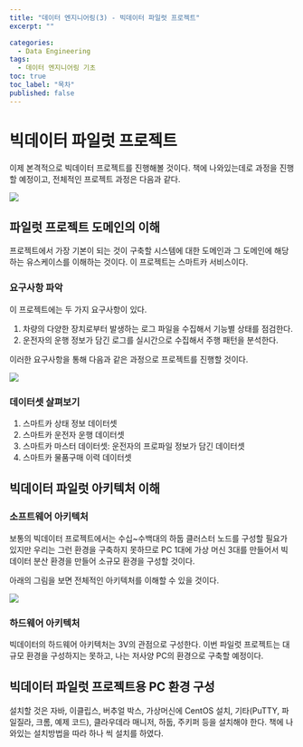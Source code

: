 ```yaml
---
title: "데이터 엔지니어링(3) - 빅데이터 파일럿 프로젝트"
excerpt: ""

categories:
  - Data Engineering
tags:
  - 데이터 엔지니어링 기초
toc: true
toc_label: "목차"
published: false
---
```


# 빅데이터 파일럿 프로젝트

이제 본격적으로 빅데이터 프로젝트를 진행해볼 것이다. 책에 나와있는데로 과정을 진행할 예정이고, 전체적인 프로젝트 과정은 다음과 같다.

<img src="https://drive.google.com/uc?export=view&id=1_hFy_xRsw63Q1AN5hqWymTvDo2Jvcj1b">

## 파일럿 프로젝트 도메인의 이해

프로젝트에서 가장 기본이 되는 것이 구축할 시스템에 대한 도메인과 그 도메인에 해당하는 유스케이스를 이해하는 것이다. 이 프로젝트는 스마트카 서비스이다. 

### 요구사항 파악

이 프로젝트에는 두 가지 요구사항이 있다. 

1. 차량의 다양한 장치로부터 발생하는 로그 파일을 수집해서 기능별 상태를 점검한다.
2. 운전자의 운행 정보가 담긴 로그를 실시간으로 수집해서 주행 패턴을 분석한다.

이러한 요구사항을 통해 다음과 같은 과정으로 프로젝트를 진행할 것이다.

<img src="https://drive.google.com/uc?export=view&id=16D2it9eqOa6yFTHHsFktDJK1u1SWcIce">

### 데이터셋 살펴보기

1. 스마트카 상태 정보 데이터셋
2. 스마트카 운전자 운행 데이터셋
3. 스마트카 마스터 데이터셋: 운전자의 프로파일 정보가 담긴 데이터셋
4. 스마트카 물품구매 이력 데이터셋

## 빅데이터 파일럿 아키텍처 이해

### 소프트웨어 아키텍처

보통의 빅데이터 프로젝트에서는 수십~수백대의 하둡 클러스터 노드를 구성할 필요가 있지만 우리는 그런 환경을 구축하지 못하므로 PC 1대에 가상 머신 3대를 만들어서 빅데이터 분산 환경을 만들어 소규모 환경을 구성할 것이다.

아래의 그림을 보면 전체적인 아키텍처를 이해할 수 있을 것이다.

<img src="https://drive.google.com/uc?export=view&id=1tsfBr4_5gLj53kSQiNkUz9YfiXGBWrJo">

### 하드웨어 아키텍처

빅데이터의 하드웨어 아키텍처는 3V의 관점으로 구성한다. 이번 파일럿 프로젝트는 대규모 환경을 구성하지는 못하고, 나는 저사양 PC의 환경으로 구축할 예정이다.

## 빅데이터 파일럿 프로젝트용 PC 환경 구성

설치할 것은 자바, 이클립스, 버추얼 박스, 가상머신에 CentOS 설치, 기타(PuTTY, 파일질라, 크롬, 예제 코드), 클라우데라 매니저, 하둡, 주키퍼 등을 설치해야 한다. 책에 나와있는 설치방법을 따라 하나 씩 설치를 하였다.



